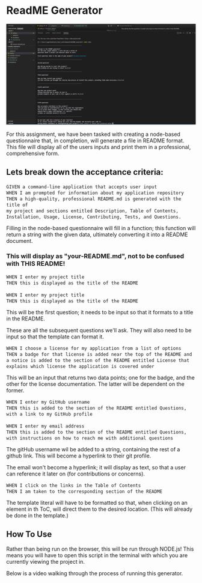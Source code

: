 # ReadME Generator

![A visual of how the questionnaire works](./assets/README_Generator.png)

For this assignment, we have been tasked with creating a node-based questionnaire that, in completion, will generate a file in README format. This file will display all of the users inputs and print them in a professional, comprehensive form.

## Lets break down the acceptance criteria:

```
GIVEN a command-line application that accepts user input
WHEN I am prompted for information about my application repository
THEN a high-quality, professional README.md is generated with the title of
my project and sections entitled Description, Table of Contents,
Installation, Usage, License, Contributing, Tests, and Questions.
```

Filling in the node-based questionnaire will fill in a function; this function will return a string with the given data, ultimately converting it into a README document.

### This will display as "your-README.md", not to be confused with THIS README!

```
WHEN I enter my project title
THEN this is displayed as the title of the README

WHEN I enter my project title
THEN this is displayed as the title of the README
```

This will be the first question; it needs to be input so that it formats to a title in the README.

These are all the subsequent questions we'll ask. They will also need to be input so that the template can format it.

```
WHEN I choose a license for my application from a list of options
THEN a badge for that license is added near the top of the README and a notice is added to the section of the README entitled License that explains which license the application is covered under
```

This will be an input that returns two data points; one for the badge, and the other for the license documentation. The latter will be dependent on the former.

```
WHEN I enter my GitHub username
THEN this is added to the section of the README entitled Questions, with a link to my GitHub profile

WHEN I enter my email address
THEN this is added to the section of the README entitled Questions, with instructions on how to reach me with additional questions
```

The gitHub username wil be added to a string, containing the rest of a github link. This will become a hyperlink to their git profile.

The email won't become a hyperlink; it will display as text, so that a user can reference it later on (for contributions or concerns).

```
WHEN I click on the links in the Table of Contents
THEN I am taken to the corresponding section of the README
```

The template literal will have to be formatted so that, when clicking on an element in th ToC, will direct them to the desired location.
(This will already be done in the template.)

## How To Use

Rather than being run on the browser, this will be run through NODE.js! This means you will have to open this script in the terminal with which you are currently viewing the project in.

Below is a video walking through the process of running this generator.
